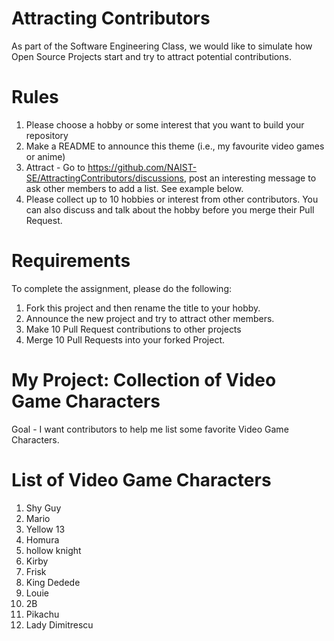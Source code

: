 # Attracting Contributors
As part of the Software Engineering Class, we would like to simulate how Open Source Projects start and try to attract potential contributions.

# Rules

1. Please choose a hobby or some interest that you want to build your repository
2. Make a README to announce this theme (i.e., my favourite video games or anime)
3. Attract - Go to https://github.com/NAIST-SE/AttractingContributors/discussions, post an interesting message to ask other members to add a list. See example below.
4. Please collect up to 10 hobbies or interest from other contributors. You can also discuss and talk about the hobby before you merge their Pull Request.

# Requirements
To complete the assignment, please do the following:
1. Fork this project and then rename the title to your hobby. 
2. Announce the new project and try to attract other members.
3. Make 10 Pull Request contributions to other projects
4. Merge 10 Pull Requests into your forked Project.

# My Project: Collection of Video Game Characters
Goal - I want contributors to help me list some favorite Video Game Characters.

# List of Video Game Characters
1. Shy Guy
1. Mario
1. Yellow 13
1. Homura
1. hollow knight
1. Kirby
1. Frisk
1. King Dedede
1. Louie
1. 2B
1. Pikachu
1. Lady Dimitrescu

